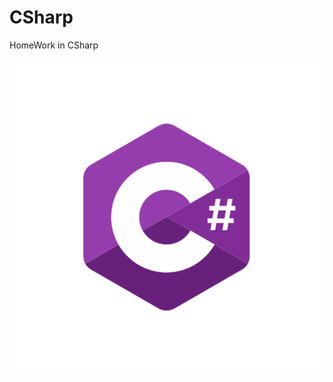 # CSharp
HomeWork in CSharp

![PICTURE](https://github.com/ORELxD/CSharp/blob/master/0%20JLPdbimCEnWB8qJL.png)
